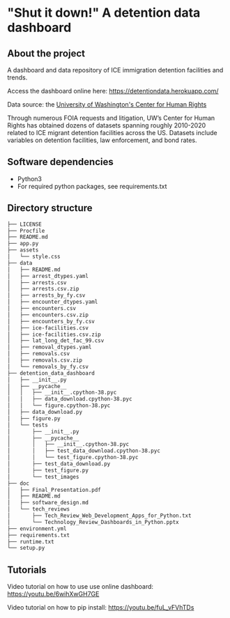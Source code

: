 # "Shut it down!" A detention data dashboard

## About the project

A dashboard and data repository of ICE immigration detention facilities and trends.

Access the dashboard online here: https://detentiondata.herokuapp.com/

Data source: the [University of Washington's Center for Human Rights](https://jsis.washington.edu/humanrights/)

Through numerous FOIA requests and litigation, UW’s Center for Human Rights has obtained dozens of
datasets spanning roughly 2010-2020 related to ICE migrant detention facilities across the US. 
Datasets include variables on detention facilities, law enforcement, and bond rates.

## Software dependencies

- Python3
- For required python packages, see requirements.txt

## Directory structure

```bash
├── LICENSE
├── Procfile
├── README.md
├── app.py
├── assets
│   └── style.css
├── data
│   ├── README.md
│   ├── arrest_dtypes.yaml
│   ├── arrests.csv
│   ├── arrests.csv.zip
│   ├── arrests_by_fy.csv
│   ├── encounter_dtypes.yaml
│   ├── encounters.csv
│   ├── encounters.csv.zip
│   ├── encounters_by_fy.csv
│   ├── ice-facilities.csv
│   ├── ice-facilities.csv.zip
│   ├── lat_long_det_fac_99.csv
│   ├── removal_dtypes.yaml
│   ├── removals.csv
│   ├── removals.csv.zip
│   └── removals_by_fy.csv
├── detention_data_dashboard
│   ├── __init__.py
│   ├── __pycache__
│   │   ├── __init__.cpython-38.pyc
│   │   ├── data_download.cpython-38.pyc
│   │   └── figure.cpython-38.pyc
│   ├── data_download.py
│   ├── figure.py
│   └── tests
│       ├── __init__.py
│       ├── __pycache__
│       │   ├── __init__.cpython-38.pyc
│       │   ├── test_data_download.cpython-38.pyc
│       │   └── test_figure.cpython-38.pyc
│       ├── test_data_download.py
│       ├── test_figure.py
│       └── test_images
├── doc
│   ├── Final_Presentation.pdf
│   ├── README.md
│   ├── software_design.md
│   └── tech_reviews
│       ├── Tech_Review_Web_Development_Apps_for_Python.txt
│       └── Technology_Review_Dashboards_in_Python.pptx
├── environment.yml
├── requirements.txt
├── runtime.txt
└── setup.py
```

## Tutorials

Video tutorial on how to use use online dashboard: https://youtu.be/6wihXwGH7GE

Video tutorial on how to pip install: https://youtu.be/fuL_vFVhTDs
